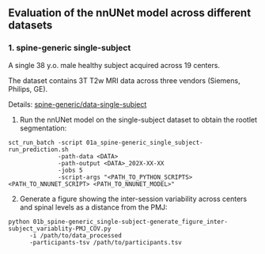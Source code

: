 ## Evaluation of the nnUNet model across different datasets

### 1. spine-generic single-subject

A single 38 y.o. male healthy subject acquired across 19 centers.

The dataset contains 3T T2w MRI data across three vendors (Siemens, Philips, GE).

Details: [spine-generic/data-single-subject](https://github.com/spine-generic/data-single-subject)

1. Run the nnUNet model on the single-subject dataset to obtain the rootlet segmentation:

```commandline
sct_run_batch -script 01a_spine-generic_single_subject-run_prediction.sh
              -path-data <DATA> 
              -path-output <DATA>_202X-XX-XX
              -jobs 5 
              -script-args "<PATH_TO_PYTHON_SCRIPTS> <PATH_TO_NNUNET_SCRIPT> <PATH_TO_NNUNET_MODEL>"
```

2. Generate a figure showing the inter-session variability across centers and spinal levels as a distance from the PMJ:

```commandline
python 01b_spine-generic_single-subject-generate_figure_inter-subject_variablity-PMJ_COV.py
      -i /path/to/data_processed
      -participants-tsv /path/to/participants.tsv
```